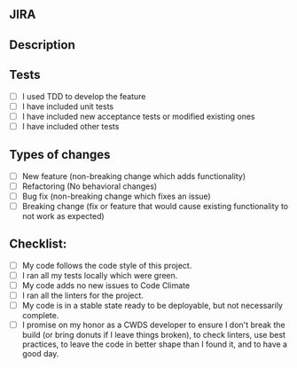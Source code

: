 ## JIRA

## Description
<!--- Provide a description with context for those that don't know what this pull request is about. -->

## Tests
<!--- Please indicate applicable tests -->
- [ ] I used TDD to develop the feature
- [ ] I have included unit tests
- [ ] I have included new acceptance tests or modified existing ones
- [ ] I have included other tests

## Types of changes
<!--- What types of changes does your code introduce? Put an `x` in all the boxes that apply: -->
- [ ] New feature (non-breaking change which adds functionality)
- [ ] Refactoring (No behavioral changes)
- [ ] Bug fix (non-breaking change which fixes an issue)
- [ ] Breaking change (fix or feature that would cause existing functionality to not work as expected)

## Checklist:
<!--- Go over all the following points, and put an `x` in all the boxes that apply. -->
<!--- If you're unsure about any of these, don't hesitate to ask. -->
- [ ] My code follows the code style of this project.
- [ ] I ran all my tests locally which were green.
- [ ] My code adds no new issues to Code Climate
- [ ] I ran all the linters for the project.
- [ ] My code is in a stable state ready to be deployable, but not necessarily complete.
- [ ] I promise on my honor as a CWDS developer to ensure I don't break the build (or bring donuts if I leave things broken), to check linters, use best practices, to leave the code in better shape than I found it, and to have a good day.
